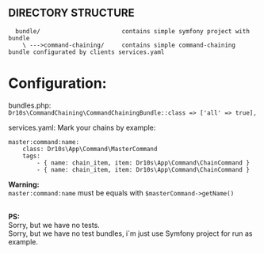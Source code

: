 DIRECTORY STRUCTURE
-------------------

      bundle/                       contains simple symfony project with bundle
        \ --->command-chaining/     contains simple command-chaining bundle configurated by clients services.yaml 
# Configuration:

bundles.php: <br>
    `Dr10s\CommandChaining\CommandChainingBundle::class => ['all' => true],`

services.yaml: Mark your chains by example:
```  
master:command:name:
    class: Dr10s\App\Command\MasterCommand
    tags:
        - { name: chain_item, item: Dr10s\App\Command\ChainCommand }
        - { name: chain_item, item: Dr10s\App\Command\ChainCommand }

```

<b>Warning:</b><br>
`master:command:name` must be equals with `$masterCommand->getName()`

<br><b>PS:</b><br>
Sorry, but we have no tests. <br>
Sorry, but we have no test bundles, i`m just use Symfony project for run as example.
